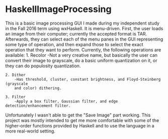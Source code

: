 # HaskellImageProcessing
This is a basic image processing GUI I made during my independent study in the Fall 2016 term using wxHaskell. It is menu-driven. First, the user loads an image from their computer; currently the accepted format is TAR. Afterwards, they can select each of the menu panes in the GUI representing some type of operation, and then expand those to select the exact operation that they want to perform. Currently, the following operations are available:
	1. Recolor
		-Not a very creative name, but basically the user can convert their image to 
		grayscale, do a basic uniform quantization on it, or they can do populosity
		quantization.

	2. Dither
		-Has threshold, cluster, constant brightness, and Floyd-Steinberg (grayscale
		and color) dithering.

	3. Filter
		-Apply a box filter, Gaussian filter, and edge detection/enhancement filter.

Unfortunately I wasn't able to get the "Save Image" part working. This project was mostly intended to get me more comfortable with some of the higher-order functions provided by Haskell and to use the language in a more real-world setting.
